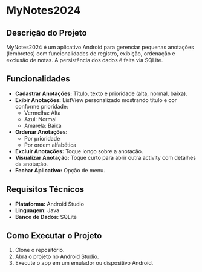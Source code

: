 # MyNotes2024

## Descrição do Projeto
MyNotes2024 é um aplicativo Android para gerenciar pequenas anotações (lembretes) com funcionalidades de registro, exibição, ordenação e exclusão de notas. A persistência dos dados é feita via SQLite.

## Funcionalidades
- **Cadastrar Anotações:** Título, texto e prioridade (alta, normal, baixa).
- **Exibir Anotações:** ListView personalizado mostrando título e cor conforme prioridade:
  - Vermelha: Alta
  - Azul: Normal
  - Amarela: Baixa
- **Ordenar Anotações:**
  - Por prioridade
  - Por ordem alfabética
- **Excluir Anotações:** Toque longo sobre a anotação.
- **Visualizar Anotação:** Toque curto para abrir outra activity com detalhes da anotação.
- **Fechar Aplicativo:** Opção de menu.

## Requisitos Técnicos
- **Plataforma:** Android Studio
- **Linguagem:** Java
- **Banco de Dados:** SQLite

## Como Executar o Projeto
1. Clone o repositório.
2. Abra o projeto no Android Studio.
3. Execute o app em um emulador ou dispositivo Android.
